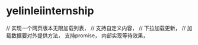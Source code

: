 # yelinleiinternship



// 实现一个网页版本无限加载列表，
// 支持自定义内容，
// 下拉加载更新，
// 加载数据要对外提供方法， 支持promise， 内部实现等待效果，

